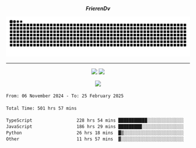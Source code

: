 ***<p align="center">FrierenDv</p>***

<div align="center">
  <picture>
      <source
    media="(prefers-color-scheme: dark)"
      srcset="https://raw.githubusercontent.com/platane/snk/output/github-contribution-grid-snake-dark.svg"
      />
    <source
      media="(prefers-color-scheme: light)"
      srcset="https://raw.githubusercontent.com/xct007/xct007/output/github-contribution-grid-snake.svg"
      />
    <img
      alt="Snake"
      src="https://raw.githubusercontent.com/xct007/xct007/output/github-contribution-grid-snake.svg"
      />
  </picture>

</div>

___
<p align="center">
  <img src="https://readme-stats-blush-eta.vercel.app/api/top-langs/?username=xct007&layout=compact" />
  <img src="https://readme-stats-blush-eta.vercel.app/api?username=xct007&show_icons=true&theme=transparent&hide_title=true&include_all_commits=true" />
</p>

<p align="center">
  <img src="https://github-profile-trophy.vercel.app/?username=xct007&theme=light&margin-w=15" />
</p>
<!--START_SECTION:waka-->

```txt
From: 06 November 2024 - To: 25 February 2025

Total Time: 501 hrs 57 mins

TypeScript                 228 hrs 54 mins ███████████░░░░░░░░░░░░░░   44.54 %
JavaScript                 186 hrs 29 mins █████████░░░░░░░░░░░░░░░░   36.29 %
Python                     26 hrs 18 mins  █▒░░░░░░░░░░░░░░░░░░░░░░░   05.12 %
Other                      11 hrs 57 mins  ▓░░░░░░░░░░░░░░░░░░░░░░░░   02.33 %
```

<!--END_SECTION:waka-->

